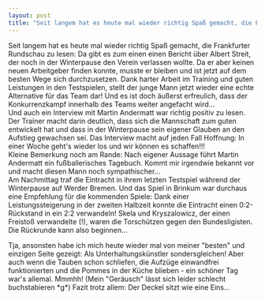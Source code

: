 ```yaml
---
layout: post
title: "Seit langem hat es heute mal wieder richtig Spaß gemacht, die Frankfurter Rundschau zu lesen: Da gibt es zum einen einen Bericht über Albert Streit, der noch in der Winterpause den Verein verlassen wollte."
---
```


Seit langem hat es heute mal wieder richtig Spaß gemacht, die Frankfurter Rundschau zu lesen: Da gibt es zum einen einen Bericht über Albert Streit, der noch in der Winterpause den Verein verlassen wollte. Da er aber keinen neuen Arbeitgeber finden konnte, musste er bleiben und ist jetzt auf dem besten Wege sich durchzusetzen. Dank harter Arbeit im Training und guten Leistungen in den Testspielen, stellt der junge Mann jetzt wieder eine echte Alternative für das Team dar! Und es ist doch äußerst erfreulich, dass der Konkurrenzkampf innerhalb des Teams weiter angefacht wird...  
Und auch ein Interview mit Martin Andermatt war richtig positiv zu lesen. Der Trainer macht darin deutlich, dass sich die Mannschaft zum guten entwickelt hat und dass in der Winterpause sein eigener Glauben an den Aufstieg gewachsen sei. Das Interview macht auf jeden Fall Hoffnung: In einer Woche geht's wieder los und wir können es schaffen!!!  
Kleine Bemerkung noch am Rande: Nach eigener Aussage führt Martin Andermatt ein fußballerisches Tagebuch. Kommt mir irgendwie bekannt vor und macht diesen Mann noch sympathischer...  
Am Nachmittag traf die Eintracht in ihrem letzten Testspiel während der Winterpause auf Werder Bremen. Und das Spiel in Brinkum war durchaus eine Empfehlung für die kommenden Spiele: Dank einer Leistungssteigerung in der zweiten Halbzeit konnte die Eintracht einen 0:2-Rückstand in ein 2:2 verwandeln! Skela und Kryszalowicz, der einen Freistoß verwandelte (!), waren die Torschützen gegen den Bundesligisten. Die Rückrunde kann also beginnen...  
  
Tja, ansonsten habe ich mich heute wieder mal von meiner "besten" und einzigen Seite gezeigt: Als Unterhaltungskünstler sondersgleichen! Aber auch wenn die Tauben schon schliefen, die Aufzüge einwandfrei funktionierten und die Pommes in der Küche blieben - ein schöner Tag war's allemal. Mmmhh! (Mein "Geräusch" lässt sich leider schlecht buchstabieren \*g\*) Fazit trotz allem: Der Deckel sitzt wie eine Eins...
